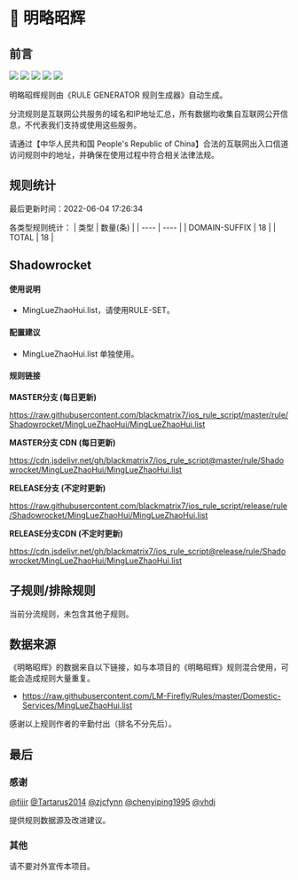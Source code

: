 # 🧸 明略昭辉

## 前言

![](https://shields.io/badge/-移除重复规则-ff69b4) ![](https://shields.io/badge/-DOMAIN与DOMAIN--SUFFIX合并-green) ![](https://shields.io/badge/-DOMAIN--SUFFIX间合并-critical) ![](https://shields.io/badge/-DOMAIN--SUFFIX与DOMAIN--KEYWORD合并-blue) ![](https://shields.io/badge/-IP--CIDR(6)合并-blueviolet) 

明略昭辉规则由《RULE GENERATOR 规则生成器》自动生成。

分流规则是互联网公共服务的域名和IP地址汇总，所有数据均收集自互联网公开信息，不代表我们支持或使用这些服务。

请通过【中华人民共和国 People's Republic of China】合法的互联网出入口信道访问规则中的地址，并确保在使用过程中符合相关法律法规。

## 规则统计

最后更新时间：2022-06-04 17:26:34

各类型规则统计：
| 类型 | 数量(条)  | 
| ---- | ----  |
| DOMAIN-SUFFIX | 18  | 
| TOTAL | 18  | 


## Shadowrocket 

#### 使用说明
- MingLueZhaoHui.list，请使用RULE-SET。

#### 配置建议
- MingLueZhaoHui.list 单独使用。

#### 规则链接
**MASTER分支 (每日更新)**

https://raw.githubusercontent.com/blackmatrix7/ios_rule_script/master/rule/Shadowrocket/MingLueZhaoHui/MingLueZhaoHui.list

**MASTER分支 CDN (每日更新)**

https://cdn.jsdelivr.net/gh/blackmatrix7/ios_rule_script@master/rule/Shadowrocket/MingLueZhaoHui/MingLueZhaoHui.list

**RELEASE分支 (不定时更新)**

https://raw.githubusercontent.com/blackmatrix7/ios_rule_script/release/rule/Shadowrocket/MingLueZhaoHui/MingLueZhaoHui.list

**RELEASE分支CDN (不定时更新)**

https://cdn.jsdelivr.net/gh/blackmatrix7/ios_rule_script@release/rule/Shadowrocket/MingLueZhaoHui/MingLueZhaoHui.list

## 子规则/排除规则


当前分流规则，未包含其他子规则。

## 数据来源

《明略昭辉》的数据来自以下链接，如与本项目的《明略昭辉》规则混合使用，可能会造成规则大量重复。

- https://raw.githubusercontent.com/LM-Firefly/Rules/master/Domestic-Services/MingLueZhaoHui.list


感谢以上规则作者的辛勤付出（排名不分先后）。

## 最后

### 感谢

[@fiiir](https://github.com/fiiir) [@Tartarus2014](https://github.com/Tartarus2014) [@zjcfynn](https://github.com/zjcfynn) [@chenyiping1995](https://github.com/chenyiping1995) [@vhdj](https://github.com/vhdj)

提供规则数据源及改进建议。

### 其他

请不要对外宣传本项目。